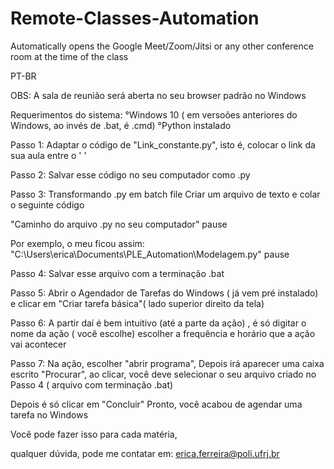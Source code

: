 # Remote-Classes-Automation
Automatically opens the Google Meet/Zoom/Jitsi or any other conference room at the time of the class

PT-BR

OBS: A sala de reunião será aberta no seu browser padrão no Windows

Requerimentos do sistema:
°Windows 10 ( em versoões anteriores do Windows, ao invés de .bat, é .cmd)
°Python instalado

Passo 1:
Adaptar o código de "Link_constante.py", isto é, colocar o link da sua aula entre o ' '

Passo 2:
Salvar esse código no seu computador como .py

Passo 3: Transformando .py em batch file
Criar um arquivo de texto e colar o seguinte código

"Caminho do arquivo .py no seu computador"
pause

Por exemplo, o meu ficou assim:
"C:\Users\erica\Documents\PLE_Automation\Modelagem.py"
pause

Passo 4:
Salvar esse arquivo com a terminação .bat

Passo 5:
Abrir o Agendador de Tarefas do Windows ( já vem pré instalado) 
e clicar em "Criar tarefa básica"( lado superior direito da tela)

Passo 6: 
A partir daí é bem intuitivo (até a parte da ação) , 
é só digitar o nome da ação ( você escolhe)
escolher a frequência e horário que a ação vai acontecer

Passo 7:
Na ação, escolher "abrir programa",
Depois irá aparecer uma caixa escrito "Procurar",
ao clicar, você deve selecionar o seu arquivo criado no Passo 4 ( arquivo com terminação .bat)

Depois é só clicar em "Concluir"
Pronto, você acabou de agendar uma tarefa no Windows

Você pode fazer isso para cada matéria, 

qualquer dúvida, pode me contatar em: erica.ferreira@poli.ufrj.br





